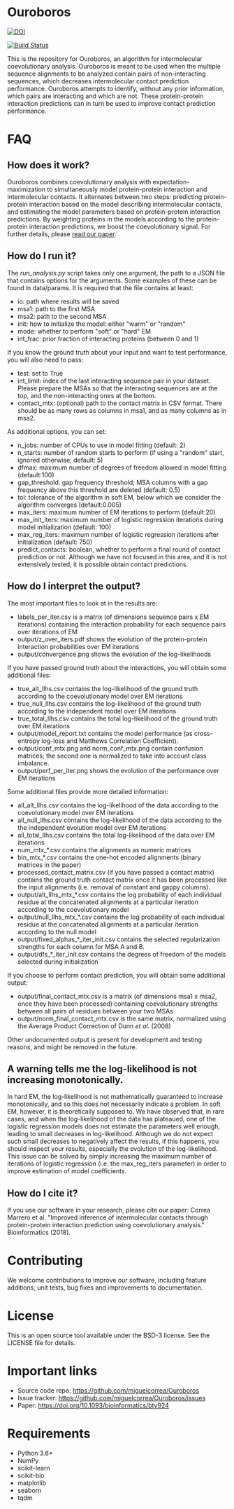 Ouroboros
==============
[![DOI](https://zenodo.org/badge/DOI/10.5281/zenodo.1452511.svg)](https://doi.org/10.5281/zenodo.1452511)

[![Build Status](https://travis-ci.org/miguelcorrea/Ouroboros.svg?branch=master)](https://travis-ci.org/miguelcorrea/Ouroboros)

This is the repository for Ouroboros, an algorithm for intermolecular coevolutionary analysis. Ouroboros is meant to be used when the multiple sequence alignments to be analyzed contain pairs of non-interacting sequences, which decreases intermolecular contact prediction performance. Ouroboros attempts to identify, without any prior information, which pairs are interacting and which are not. These protein-protein interaction predictions can in turn be used to improve contact prediction performance.

# FAQ

## How does it work?
Ouroboros combines coevolutionary analysis with expectation-maximization to simultaneously model protein-protein interaction and intermolecular contacts. It alternates between two steps: predicting protein-protein interaction based on the model describing intermolecular contacts, and estimating the model parameters based on protein-protein interaction predictions. By weighting proteins in the models according to the protein-protein interaction predictions, we boost the coevolutionary signal. For further details, please [read our paper](https://doi.org/10.1093/bioinformatics/bty924).

## How do I run it?
The *run_analysis.py* script takes only one argument, the path to a JSON file that contains options for the arguments. Some examples of these can be found in data/params.
It is required that the file contains at least:
* io: path where results will be saved
* msa1: path to the first MSA
* msa2: path to the second MSA
* init: how to initialize the model: either "warm" or "random"
* mode: whether to perform "soft" or "hard" EM
* int_frac: prior fraction of interacting proteins (between 0 and 1)

If you know the ground truth about your input and want to test performance, you will also need to pass:
* test: set to True
* int_limit: index of the last interacting sequence pair in your dataset. Please prepare the MSAs so that the interacting sequences are at the top, and the non-interacting ones at the bottom. 
* contact_mtx: (optional) path to the contact matrix in CSV format. There should be as many rows as columns in msa1, and as many columns as in msa2.

As additional options, you can set:
* n_jobs: number of CPUs to use in model fitting (default: 2)
* n_starts: number of random starts to perform (if using a "random" start, ignored otherwise; default: 5)
* dfmax: maximum number of degrees of freedom allowed in model fitting (default:100)
* gap_threshold: gap frequency threshold; MSA columns with a gap frequency above this threshold are deleted (default: 0.5)
* tol: tolerance of the algorithm in soft EM, below which we consider the algorithm converges (default:0.005)
* max_iters: maximum number of EM iterations to perform (default:20)
* max_init_iters: maximum number of logistic regression iterations during model initialization (default: 100)
* max_reg_iters: maximum number of logistic regression iterations after initialization (default: 750)
* predict_contacts: boolean, whether to perform a final round of contact prediction or not. Although we have not focused in this area, and it is not extensively tested, it is possible obtain contact predictions.

## How do I interpret the output?
The most important files to look at in the results are:
* labels_per_iter.csv is a matrix (of dimensions sequence pairs x EM iterations) containing the interaction probability for each sequence pairs over iterations of EM
* output/z_over_iters.pdf shows the evolution of the protein-protein interaction probabilities over EM iterations
* output/convergence.png shows the evolution of the log-likelihoods

If you have passed ground truth about the interactions, you will obtain some additional files:
* true_alt_llhs.csv contains the log-likelihood of the ground truth according to the coevolutionary model over EM iterations
* true_null_llhs.csv contains the log-likelihood of the ground truth according to the independent model over EM iterations
* true_total_llhs.csv contains the total log-likelihood of the ground truth over EM iterations
* output/model_report.txt contains the model performance (as cross-entropy log-loss and Matthews Correlation Coefficient).
* output/conf_mtx.png and norm_conf_mtx.png contain confusion matrices; the second one is normalized to take into account class imbalance.
* output/perf_per_iter.png shows the evolution of the performance over EM iterations

Some additional files provide more detailed information:
* all_alt_llhs.csv contains the log-likelihood of the data according to the coevolutionary model over EM iterations
* all_null_llhs.csv contains the log-likelihood of the data according to the the independent evolution model over EM iterations
* all_total_llhs.csv contains the total log-likelihood of the data over EM iterations
* num_mtx_*.csv contains the alignments as numeric matrices  
* bin_mtx_*.csv contains the one-hot encoded alignments (binary matrices in the paper)
* processed_contact_matrix.csv (if you have passed a contact matrix) contains the ground truth contact matrix once it has been processed like the input alignments (i.e. removal of constant and gappy columns).  
* output/alt_llhs_mtx_*.csv contains the log probability of each individual residue at the concatenated alignments at a particular iteration according to the coevolutionary model
* output/null_llhs_mtx_*.csv contains the log probability of each individual residue at the concatenated alignments at a particular iteration according to the null model
* output/fixed_alphas_*_iter_init.csv contains the selected regularization strengths for each column for MSA A and B.
* output/dfs_*_iter_init.csv contains the degrees of freedom of the models selected during initialization

If you choose to perform contact prediction, you will obtain some additional output:
* output/final_contact_mtx.csv is a matrix (of dimensions msa1 x msa2, once they have been processed) containing coevolutionary strengths between all pairs of residues between your two MSAs
* output/norm_final_contact_mtx.csv is the same matrix, normalized using the Average Product Correction of Dunn *et al.* (2008)

Other undocumented output is present for development and testing reasons, and might be removed in the future.

## A warning tells me the log-likelihood is not increasing monotonically.
In hard EM, the log-likelihood is not mathematically guaranteed to increase monotonically, and so this does not necessarily indicate a problem. In soft EM, however, it is theoretically supposed to. We have observed that, in rare cases, and when the log-likelihood of the data has plateaued, one of the logistic regression models does not estimate the parameters well enough, leading to small decreases in log-likelihood. Although we do not expect such small decreases to negatively affect the results, if this happens, you should inspect your results, especially the evolution of the log-likelihood. This issue can be solved by simply increasing the maximum number of iterations of logistic regression (i.e. the max_reg_iters parameter) in order to improve estimation of model coefficients.

## How do I cite it?
If you use our software in your research, please cite our paper:
Correa Marrero et al. "Improved inference of intermolecular contacts through protein-protein interaction prediction using coevolutionary analysis." Bioinformatics (2018).

# Contributing
We welcome contributions to improve our software, including feature additions, unit tests, bug fixes and improvements to documentation. 

# License
This is an open source tool available under the BSD-3 license. See the LICENSE file for details.

# Important links
* Source code repo: https://github.com/miguelcorrea/Ouroboros
* Issue tracker: https://github.com/miguelcorrea/Ouroboros/issues
* Paper: https://doi.org/10.1093/bioinformatics/bty924

# Requirements
* Python 3.6+
* NumPy
* scikit-learn
* scikit-bio
* matplotlib
* seaborn
* tqdm
